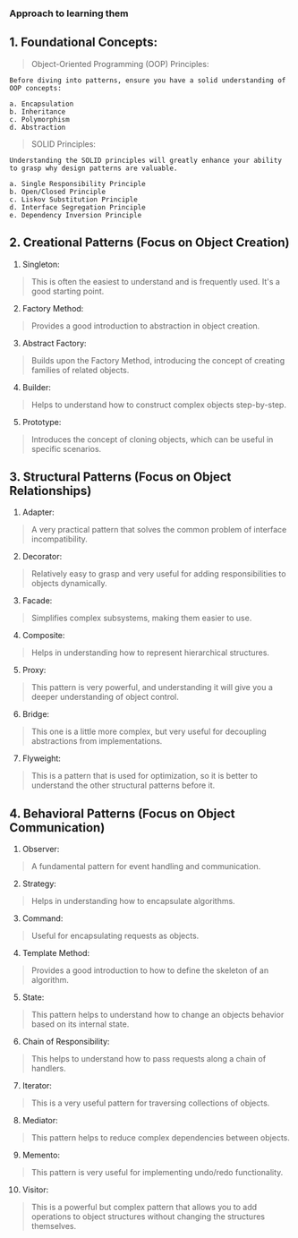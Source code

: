 ### Approach to learning them

## 1. Foundational Concepts:

> Object-Oriented Programming (OOP) Principles:

```text 
Before diving into patterns, ensure you have a solid understanding of OOP concepts:

a. Encapsulation
b. Inheritance
c. Polymorphism
d. Abstraction
```

> SOLID Principles:

```text
Understanding the SOLID principles will greatly enhance your ability to grasp why design patterns are valuable.

a. Single Responsibility Principle
b. Open/Closed Principle
c. Liskov Substitution Principle
d. Interface Segregation Principle
e. Dependency Inversion Principle
```

## 2. Creational Patterns (Focus on Object Creation)

1. Singleton:

> This is often the easiest to understand and is frequently used. It's a good starting point.

2. Factory Method:

> Provides a good introduction to abstraction in object creation.

3. Abstract Factory:

> Builds upon the Factory Method, introducing the concept of creating families of related objects.

4. Builder:

> Helps to understand how to construct complex objects step-by-step.

5. Prototype:

> Introduces the concept of cloning objects, which can be useful in specific scenarios.

## 3. Structural Patterns (Focus on Object Relationships)

1. Adapter:

> A very practical pattern that solves the common problem of interface incompatibility.

2. Decorator:

> Relatively easy to grasp and very useful for adding responsibilities to objects dynamically.

3. Facade:

> Simplifies complex subsystems, making them easier to use.

4. Composite:

> Helps in understanding how to represent hierarchical structures.

5. Proxy:

> This pattern is very powerful, and understanding it will give you a deeper understanding of object control.

6. Bridge:

> This one is a little more complex, but very useful for decoupling abstractions from implementations.

7. Flyweight:

> This is a pattern that is used for optimization, so it is better to understand the other structural patterns before it.

## 4. Behavioral Patterns (Focus on Object Communication)

1. Observer:

> A fundamental pattern for event handling and communication.

2. Strategy:

> Helps in understanding how to encapsulate algorithms.

3. Command:

> Useful for encapsulating requests as objects.

4. Template Method:

> Provides a good introduction to how to define the skeleton of an algorithm.

5. State:

> This pattern helps to understand how to change an objects behavior based on its internal state.

6. Chain of Responsibility:

> This helps to understand how to pass requests along a chain of handlers.

7. Iterator:

> This is a very useful pattern for traversing collections of objects.

8. Mediator:

> This pattern helps to reduce complex dependencies between objects.

9. Memento:

> This pattern is very useful for implementing undo/redo functionality.

10. Visitor:

> This is a powerful but complex pattern that allows you to add operations to object structures without changing the structures themselves.
